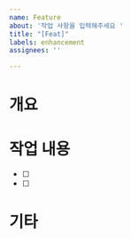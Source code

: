 ```yaml
---
name: Feature
about: '작업 사항을 입력해주세요 '
title: "[Feat]"
labels: enhancement
assignees: ''

---
```


# 개요

# 작업 내용

- [ ]
- [ ]

# 기타
